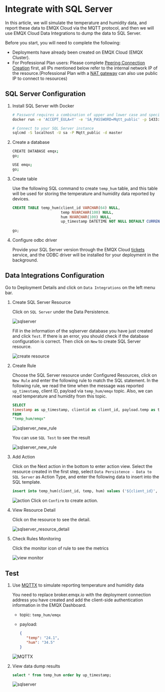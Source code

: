 # Integrate with SQL Server

In this article, we will simulate the temperature and humidity data, and report these data to EMQX Cloud via the MQTT protocol, and then we will use EMQX Cloud Data Integrations to dump the data to SQL Server.

Before you start, you will need to complete the following:

- Deployments have already been created on EMQX Cloud (EMQX Cluster).
- For Professional Plan users: Please complete [Peering Connection Creation](../deployments/vpc_peering.md) first, all IPs mentioned below refer to the internal network IP of the resource.(Professional Plan with a [NAT gateway](../vas/nat-gateway.md) can also use public IP to connect to resources)

## SQL Server Configuration

1. Install SQL Server with Docker

   ```bash
   # Password requires a combination of upper and lower case and special characters
   docker run -e 'ACCEPT_EULA=Y' -e 'SA_PASSWORD=Mqtt_public' -p 1433:1433 -d mcr.microsoft.com/mssql/server:2017-latest

   # Connect to your SQL Server instance
   sqlcmd -S localhost -U sa -P Mqtt_public -d master
   ```

2. Create a database

   ```bash
   CREATE DATABASE emqx;
   go;
   ```

   ```bash
   USE emqx;
   go;
   ```

3. Create table

   Use the following SQL command to create `temp_hum` table, and this table will be used for storing the temperature and humidity data reported by devices.

   ```sql
   CREATE TABLE temp_hum(client_id VARCHAR(64) NULL,
                         temp NVARCHAR(100) NULL,
                         hum NVARCHAR(100) NULL,
                         up_timestamp DATETIME NOT NULL DEFAULT CURRENT_TIMESTAMP);
                         
   go;
   ```

4. Configure odbc driver

   Provide your SQL Server version through the EMQX Cloud [tickets](https://docs.emqx.com/en/cloud/latest/feature/tickets.html) service, and the ODBC driver will be installed for your deployment in the background.

## Data Integrations Configuration

Go to Deployment Details and click on `Data Integrations` on the left menu bar.

1. Create SQL Server Resource

   Click on `SQL Server` under the Data Persistence.

   ![sqlserver](./_assets/sqlserver.png)

   Fill in the information of the sqlserver database you have just created and click `Test`. If there is an error, you should check if the database configuration is correct. Then click on `New` to create SQL Server resource.

   ![create resource](./_assets/create_sqlserver_resource.png)

2. Create Rule

   Choose the SQL Server resource under Configured Resources, click on `New Rule` and enter the following rule to match the SQL statement. In the following rule, we read the time when the message was reported `up_timestamp`, client ID, payload via `temp_hum/emqx` topic. Also, we can read temperature and humidity from this topic.

   ```sql
   SELECT
   timestamp as up_timestamp, clientid as client_id, payload.temp as temp, payload.hum as hum
   FROM
   "temp_hum/emqx" 
   ```

   ![sqlserver_new_rule](./_assets/sqlserver_rule_1.png)

   You can use `SQL Test` to see the result

   ![sqlserver_new_rule](./_assets/sqlserver_rule_2.png)

3. Add Action

   Click on the Next action in the bottom to enter action view. Select the resource created in the first step, select `Data Persistence - Data to SQL Server` as Action Type, and enter the following data to insert into the SQL template.

   ```sql
   insert into temp_hum(client_id, temp, hum) values ('${client_id}', '${temp}', '${hum}') 
   ```

   ![action](./_assets/sqlserver_new_action.png)
   Click on `Confirm` to create action.

4. View Resource Detail

   Click on the resource to see the detail.

   ![sqlserver_resource_detail](./_assets/sqlserver_resource_detail.png)

5. Check Rules Monitoring

   Click the monitor icon of rule to see the metrics

   ![view monitor](./_assets/sqlserver_monitor.png)

## Test

1. Use [MQTTX](https://mqttx.app/) to simulate reporting temperature and humidity data

   You need to replace broker.emqx.io with the deployment connection address you have created and add the client-side authentication information in the EMQX Dashboard.

   - topic: `temp_hum/emqx`
   - payload:

      ```json
      {
         "temp": "24.1",
         "hum": "34.5"
      }
      ```

   ![MQTTX](./_assets/mqttx_publish.png)

2. View data dump results

      ```sql
      select * from temp_hum order by up_timestamp;
      ```

      ![sqlserver](./_assets/sqlserver_query_result.png)
